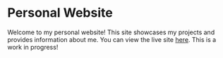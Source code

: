# Personal Website

Welcome to my personal website! This site showcases my projects and provides information about me. You can view the live site [here](https://sborukhovich.github.io/MyWebsite/).
This is a work in progress!
